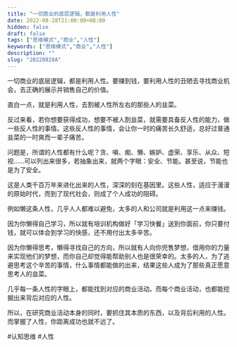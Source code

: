 ```yaml
---
title: "一切商业的底层逻辑，都是利用人性"
date: 2022-08-28T21:00:00+08:00
hidden: false
draft: false
tags: ["思维模式","商业","人性"]
keywords: ["思维模式","商业","人性"]
description: ""
slug: "20220828A"
---
```



一切商业的底层逻辑，都是利用人性。要赚到钱，要利用人性的丑陋去寻找商业机会，去正确的展示并销售自己的价值。

直白一点，就是利用人性，去割被人性所左右的那些人的韭菜。

反过来看，若你想要获得成功，想要不被人割韭菜，就需要具备反人性的能力，做一些反人性的事情。这些反人性的事情，会让你一时的痛苦长久舒适，总好过普通韭菜的一时爽而一辈子痛苦。

<!--more-->

问题是，所谓的人性都有什么呢？贪、嗔、痴、懒、嫉妒、虚荣、享乐、从众、短视……可以列出来很多，若抽象出来，就两个字眼：安全、节能。甚至说，节能也是为了安全。

这是人类千百万年来进化出来的人性，深深的刻在基因里。这些人性，适应于漫漫的原始时代，而到了现代社会，则成了个人成功的阻碍。

例如懒这条人性，几乎人人都难以避免，太多的人和公司就是利用这一点来赚钱。

因为你懒得自己学习，所以就有培训机构做好「学习快餐」送到你面前，你只要付钱，就可以体会到学习的快感，还不用付出太多辛苦。

因为你懒得思考，懒得寻找自己的方向，所以就有人向你兜售梦想，借用你的力量来实现他们的梦想，而你自己却觉得能帮助别人也是很荣幸的。太多的人，为了逃避思考这个辛苦的事情，什么事情都能做的出来，结果这些人成为了那些真正愿意思考人的韭菜。

几乎每一条人性的字眼上，都能找到对应的商业活动。而每个商业活动，也都能挖掘出来背后对应的人性。

所以，在研究商业活动本身的同时，要抓住其本质的东西，以及背后利用的人性。而掌握了人性，你距离成功也就不远了。

#认知思维 #人性
